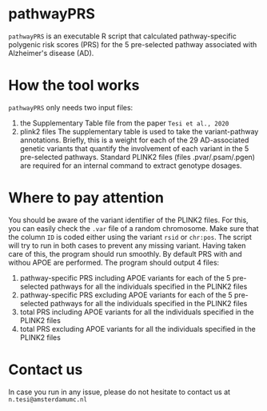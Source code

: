 # pathwayPRS
`pathwayPRS` is an executable R script that calculated pathway-specific polygenic risk scores (PRS) for the 5 pre-selected pathway associated with Alzheimer's disease (AD).

# How the tool works
`pathwayPRS` only needs two input files:
  1. the Supplementary Table file from the paper `Tesi et al., 2020`
  2. plink2 files
The supplementary table is used to take the variant-pathway annotations. Briefly, this is a weight for each of the 29 AD-associated genetic variants that quantify the involvement of each variant in the 5 pre-selected pathways.
Standard PLINK2 files (files .pvar/.psam/.pgen) are required for an internal command to extract genotype dosages.

# Where to pay attention
You should be aware of the variant identifier of the PLINK2 files. For this, you can easily check the `.var` file of a random chromosome. Make sure that the column `ID` is coded either using the variant `rsid` or `chr:pos`. The script will try to run in both cases to prevent any missing variant.
Having taken care of this, the program should run smoothly. By default PRS with and withou APOE are performed.
The program should output 4 files:
  1. pathway-specific PRS including APOE variants for each of the 5 pre-selected pathways for all the individuals specified in the PLINK2 files
  2. pathway-specific PRS excluding APOE variants for each of the 5 pre-selected pathways for all the individuals specified in the PLINK2 files
  3. total PRS including APOE variants for all the individuals specified in the PLINK2 files
  4. total PRS excluding APOE variants for all the individuals specified in the PLINK2 files

# Contact us
In case you run in any issue, please do not hesitate to contact us at `n.tesi@amsterdamumc.nl`
